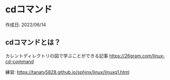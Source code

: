# cdコマンド
作成日: 2022/06/14

## cdコマンドとは？

カレントディレクトリの図で学ぶことができる記事
https://26gram.com/linux-cd-command

練習: https://tanaty5828.github.io/sphinx/linux/linuxq1.html
